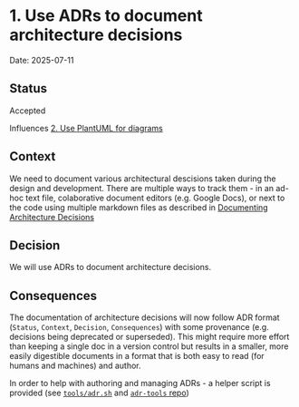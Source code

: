 # 1. Use ADRs to document architecture decisions

Date: 2025-07-11

## Status

Accepted

Influences [2. Use PlantUML for diagrams](0002-use-plantuml-for-diagrams.md)

## Context

We need to document various architectural descisions taken
during the design and development. There are multiple ways to track them - 
in an ad-hoc text file, colaborative document editors (e.g. Google Docs),
or next to the code using multiple markdown files as described in 
[Documenting Architecture Decisions](https://cognitect.com/blog/2011/11/15/documenting-architecture-decisions)

## Decision

We will use ADRs to document architecture decisions.

## Consequences

The documentation of architecture decisions will now follow ADR format 
(`Status`, `Context`, `Decision`, `Consequences`) with some provenance 
(e.g. decisions being deprecated or superseded). This might require more effort
than keeping a single doc in a version control but results in a smaller, more
easily digestible documents in a format that is both easy to read (for humans 
and machines) and author.

In order to help with authoring and managing ADRs - a helper script is provided (see
[`tools/adr.sh`](../../tools/adr.sh) and [`adr-tools` repo](https://github.com/npryce/adr-tools))
